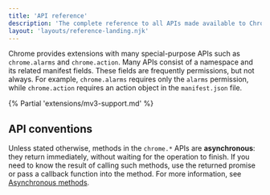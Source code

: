 ```yaml
---
title: 'API reference'
description: 'The complete reference to all APIs made available to Chrome Extensions. This includes APIs for the deprecated Chrome Apps platform as well as APIs still in beta and dev.'
layout: 'layouts/reference-landing.njk'
---
```


Chrome provides extensions with many special-purpose APIs such as `chrome.alarms` and `chrome.action`. Many APIs consist of a namespace and its related manifest fields. These fields are frequently permissions, but not always. For example, `chrome.alarms` requires only the `alarms` permission, while `chrome.action` requires an action object in the `manifest.json` file.

{% Partial 'extensions/mv3-support.md' %}

## API conventions

Unless stated otherwise, methods in the `chrome.*` APIs are **asynchronous**: they return immediately, without waiting for the operation to finish. If you need to know the result of calling such methods, use the returned promise or pass a callback function into the method. For more information, see [Asynchronous methods](/docs/extensions/mv3/architecture-overview/#async-sync).
